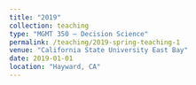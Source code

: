 ```yaml
---
title: "2019"
collection: teaching
type: "MGMT 350 – Decision Science"
permalink: /teaching/2019-spring-teaching-1
venue: "California State University East Bay"
date: 2019-01-01
location: "Hayward, CA"
---
```


